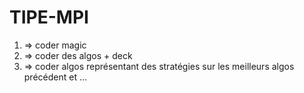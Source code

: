 # TIPE-MPI

1) => coder magic
2) => coder des algos + deck
3) => coder algos représentant des stratégies sur les meilleurs algos précédent et ...